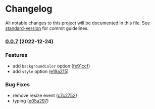 # Changelog

All notable changes to this project will be documented in this file. See [standard-version](https://github.com/conventional-changelog/standard-version) for commit guidelines.

### [0.0.7](https://github.com/EastSun5566/let-it-go/compare/v0.0.6...v0.0.7) (2022-12-24)


### Features

* add `backgroundColor` option ([fe91ccf](https://github.com/EastSun5566/let-it-go/commit/fe91ccf0e1e351d5dbee0683d50a09a59cb456c2))
* add `style` option ([e19a215](https://github.com/EastSun5566/let-it-go/commit/e19a2152405b46e960f73bf3cb4b6e2e57acb192))


### Bug Fixes

* remove resize event ([c7c2752](https://github.com/EastSun5566/let-it-go/commit/c7c275277d06d7bd896a06f2623b925508394bcc))
* typing ([e05a297](https://github.com/EastSun5566/let-it-go/commit/e05a2970521de47e9a09e35509bca3808665e146))
